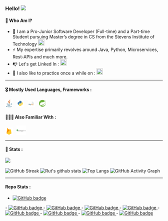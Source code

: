 ### Hello!  <img src="https://github.com/TheDudeThatCode/TheDudeThatCode/blob/master/Assets/Hi.gif" width="29px">

#### 🤔 Who Am I?

- 🏫 I am a Pro-Junior Software Developer (Full-time) and a Part-time Student pursuing Master’s degree in CS from the Stevens Institute of Technology 
  <a href="https://www.stevens.edu">
    <img src="http://www.stevens.edu/news/newspoints/brand-logos/Stevens-Apparel-Color-R.png" width="20" height="20">
  </a>
- ⚡️ My expertise primarily revolves around Java, Python, Microservices, Rest-APIs and much more.
- 📭 Let's get Linked In : 
  <a href="https://www.linkedin.com/in/patel-rut/">
    <img src="https://www.flaticon.com/svg/static/icons/svg/174/174857.svg" width="20" height="20">
  </a>
- 🥷 I also like to practice once a while on : 
  <a href="https://www.hackerrank.com/rutpatel">
    <img src="https://upload.wikimedia.org/wikipedia/commons/4/40/HackerRank_Icon-1000px.png" width="20" height="20">
  </a>

---

#### 🎖️ Mostly Used Languages, Frameworks :

<img height="24" src="https://raw.githubusercontent.com/github/explore/80688e429a7d4ef2fca1e82350fe8e3517d3494d/topics/java/java.png">&nbsp;&nbsp;
<img height="24" src="https://raw.githubusercontent.com/github/explore/80688e429a7d4ef2fca1e82350fe8e3517d3494d/topics/python/python.png">&nbsp;&nbsp;
<img height="24" src="https://raw.githubusercontent.com/github/explore/80688e429a7d4ef2fca1e82350fe8e3517d3494d/topics/mysql/mysql.png">&nbsp;&nbsp;
<img height="24" src="https://raw.githubusercontent.com/github/explore/80688e429a7d4ef2fca1e82350fe8e3517d3494d/topics/spring-boot/spring-boot.png">

#### 👨🏻‍💻 Also Familiar With :

<img height="24" src="https://raw.githubusercontent.com/github/explore/80688e429a7d4ef2fca1e82350fe8e3517d3494d/topics/firebase/firebase.png">&nbsp;&nbsp;
<img height="30" src="https://raw.githubusercontent.com/github/explore/80688e429a7d4ef2fca1e82350fe8e3517d3494d/topics/mongodb/mongodb.png">&nbsp;&nbsp;

---

#### 📌 Stats : 

<img src="https://github-profile-trophy.vercel.app/?username=darkerror96&theme=onedark&column=3&margin-w=15&margin-h=15">

![GitHub Streak](https://github-readme-streak-stats.herokuapp.com/?user=darkerror96&theme=tokyonight)
![Rut's github stats](https://github-readme-stats.vercel.app/api?username=darkerror96&show_icons=true&hide_border=true&theme=onedark) 
![Top Langs](https://github-readme-stats.vercel.app/api/top-langs/?username=darkerror96&layout=compact&theme=onedark)
![GitHub Activity Graph](https://activity-graph.herokuapp.com/graph?username=darkerror96)  

---

#### Repo Stats : 

- <a href="https://github.com/darkerror96/pro-ems_rest_angular">
    <img src="https://img.shields.io/tokei/lines/github/darkerror96/pro-ems_rest_angular?color=brightgreen&label=pro-ems_rest_angular&logo=github&logoColor=informational&style=for-the-badge" alt="GitHub badge" />
</a>
- <a href="https://github.com/darkerror96/pro-multi_database_manager">
    <img src="https://img.shields.io/tokei/lines/github/darkerror96/pro-multi_database_manager?color=brightgreen&label=pro-multi_database_manager&logo=github&logoColor=informational&style=for-the-badge" alt="GitHub badge" />
</a>  
- <a href="https://github.com/darkerror96/semi-ems_rest_api">
    <img src="https://img.shields.io/tokei/lines/github/darkerror96/semi-ems_rest_api?color=brightgreen&label=semi-ems_rest_api&logo=github&logoColor=informational&style=for-the-badge" alt="GitHub badge" />
</a>
- <a href="https://github.com/darkerror96/pro-clash_royale_api">
    <img src="https://img.shields.io/tokei/lines/github/darkerror96/pro-clash_royale_api?color=brightgreen&label=pro-clash_royale_api&logo=github&logoColor=informational&style=for-the-badge" alt="GitHub badge" />
</a>
- <a href="https://github.com/darkerror96/pro-trading_system">
    <img src="https://img.shields.io/tokei/lines/github/darkerror96/pro-trading_system?color=brightgreen&label=pro-trading_system&logo=github&logoColor=informational&style=for-the-badge" alt="GitHub badge" />
</a>
- <a href="https://github.com/darkerror96/semi-resume_builder">
    <img src="https://img.shields.io/tokei/lines/github/darkerror96/semi-resume_builder?color=brightgreen&label=semi-resume_builder&logo=github&logoColor=informational&style=for-the-badge" alt="GitHub badge" />
</a>  
- <a href="https://github.com/darkerror96/pro-ems_web">
    <img src="https://img.shields.io/tokei/lines/github/darkerror96/pro-ems_web?color=brightgreen&label=pro-ems_web&logo=github&logoColor=informational&style=for-the-badge" alt="GitHub badge" />
</a>
- <a href="https://github.com/darkerror96/pro-doc_sharing">
    <img src="https://img.shields.io/tokei/lines/github/darkerror96/pro-doc_sharing?color=brightgreen&label=pro-doc_sharing&logo=github&logoColor=informational&style=for-the-badge" alt="GitHub badge" />
</a>
- <a href="https://github.com/darkerror96/amateur-uber">
    <img src="https://img.shields.io/tokei/lines/github/darkerror96/amateur-uber?color=brightgreen&label=amateur-uber&logo=github&logoColor=informational&style=for-the-badge" alt="GitHub badge" />
</a>
